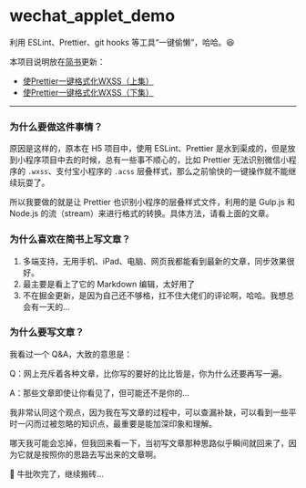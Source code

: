 # wechat_applet_demo

利用 ESLint、Prettier、git hooks 等工具“一键偷懒”，哈哈。😆

本项目说明放在[简书](https://www.jianshu.com/u/f4dac74bd955)更新：

* [使Prettier一键格式化WXSS（上集）](https://www.jianshu.com/p/5ab7b4b48964)
* [使Prettier一键格式化WXSS（下集）](https://www.jianshu.com/p/0f7ba22d18cd)

<hr/>

### 为什么要做这件事情？

原因是这样的，原本在 H5 项目中，使用 ESLint、Prettier 是水到渠成的，但是放到小程序项目中去的时候，总有一些事不顺心的，比如 Prettier 无法识别微信小程序的 `.wxss`、支付宝小程序的 `.acss` 层叠样式，那么之前愉快的一键操作就不能继续玩耍了。

所以我要做的就是让 Prettier 也识别小程序的层叠样式文件，利用的是 Gulp.js 和 Node.js 的流（stream）来进行格式的转换。具体方法，请看上面的文章。

### 为什么喜欢在简书上写文章？

1. 多端支持，无用手机、iPad、电脑、网页我都能看到最新的文章，同步效果很好。
2. 最主要是看上了它的 Markdown 编辑，太好用了
3. 不在掘金更新，是因为自己还不够格，扛不住大佬们的评论啊，哈哈。我想总会有一天的...

### 为什么要写文章？

我看过一个 Q&A，大致的意思是：

Q：网上充斥着各种文章，比你写的要好的比比皆是，你为什么还要再写一遍。

A：那些文章即使让你看见了，但可能还不是你的...

我非常认同这个观点，因为我在写文章的过程中，可以查漏补缺，可以看到一些平时一闪而过被忽略的知识点，最重要是能加深印象和理解。

哪天我可能会忘掉，但我回来看一下，当初写文章那种思路似乎瞬间就回来了，因为它就是按照你的思路去写出来的文章啊。

🎉 牛批吹完了，继续搬砖...